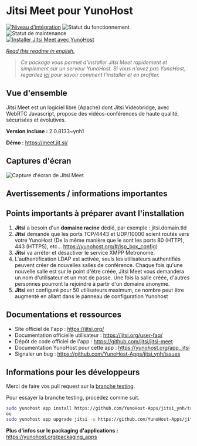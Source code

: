 <!--
N.B.: This README was automatically generated by https://github.com/YunoHost/apps/tree/master/tools/README-generator
It shall NOT be edited by hand.
-->

# Jitsi Meet pour YunoHost

[![Niveau d'intégration](https://dash.yunohost.org/integration/jitsi.svg)](https://dash.yunohost.org/appci/app/jitsi) ![Statut du fonctionnement](https://ci-apps.yunohost.org/ci/badges/jitsi.status.svg) ![Statut de maintenance](https://ci-apps.yunohost.org/ci/badges/jitsi.maintain.svg)  
[![Installer Jitsi Meet avec YunoHost](https://install-app.yunohost.org/install-with-yunohost.svg)](https://install-app.yunohost.org/?app=jitsi)

*[Read this readme in english.](./README.md)*

> *Ce package vous permet d'installer Jitsi Meet rapidement et simplement sur un serveur YunoHost.
Si vous n'avez pas YunoHost, regardez [ici](https://yunohost.org/#/install) pour savoir comment l'installer et en profiter.*

## Vue d'ensemble

Jitsi Meet est un logiciel libre (Apache) dont Jitsi Videobridge, avec WebRTC Javascript, propose des vidéos-conférences de haute qualité, sécurisées et évolutives.


**Version incluse :** 2.0.8133~ynh1

**Démo :** https://meet.jit.si/

## Captures d'écran

![Capture d'écran de Jitsi Meet](./doc/screenshots/screenshot.png)

## Avertissements / informations importantes

## Points importants à préparer avant l'installation

1. **Jitsi** a besoin d'un **domaine racine** dédié, par exemple : jitsi.domain.tld
2. **Jitsi** demande que les ports TCP/4443 et UDP/10000 soient routés vers votre YunoHost (De la même manière que le sont les ports 80 (HTTP), 443 (HTTPS), etc... https://yunohost.org/#/isp_box_config)
3. **Jitsi** va arréter et désactiver le service XMPP Metronome.
4. L'authentification LDAP est activée, seuls les utilisateurs authentifiés peuvent créer de nouvelles salles de conférence. Chaque fois qu'une nouvelle salle est sur le point d'être créée, Jitsi Meet vous demandera un nom d'utilisateur et un mot de passe. Une fois la salle créée, d'autres personnes pourront la rejoindre à partir d'un domaine anonyme. 
5. **Jitsi** est configuré pour 50 utilisateurs maximum, ce nombre peut être augmenté en allant dans le panneau de configuration Yunohost

## Documentations et ressources

* Site officiel de l'app : <https://jitsi.org/>
* Documentation officielle utilisateur : <https://jitsi.org/user-faq/>
* Dépôt de code officiel de l'app : <https://github.com/jitsi/jitsi-meet>
* Documentation YunoHost pour cette app : <https://yunohost.org/app_jitsi>
* Signaler un bug : <https://github.com/YunoHost-Apps/jitsi_ynh/issues>

## Informations pour les développeurs

Merci de faire vos pull request sur la [branche testing](https://github.com/YunoHost-Apps/jitsi_ynh/tree/testing).

Pour essayer la branche testing, procédez comme suit.

``` bash
sudo yunohost app install https://github.com/YunoHost-Apps/jitsi_ynh/tree/testing --debug
ou
sudo yunohost app upgrade jitsi -u https://github.com/YunoHost-Apps/jitsi_ynh/tree/testing --debug
```

**Plus d'infos sur le packaging d'applications :** <https://yunohost.org/packaging_apps>
